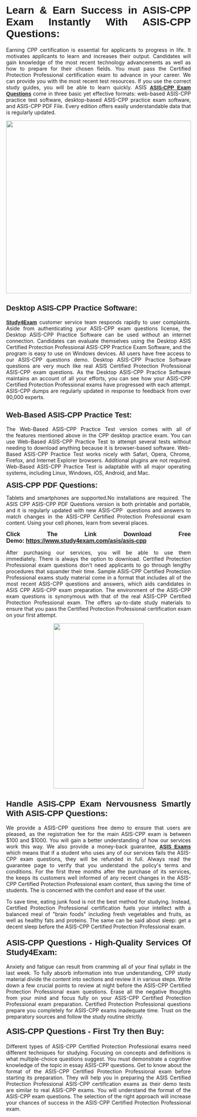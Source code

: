 <h1 style="text-align: justify;"><span style="font-family:Tahoma,Geneva,sans-serif;"><strong>Learn & Earn Success in ASIS-CPP Exam Instantly With ASIS-CPP Questions:</strong></span></h1>

<p style="text-align: justify;">Earning CPP certification is essential for applicants to progress in life. It motivates applicants to learn and increases their output. Candidates will gain knowledge of the most recent technology advancements as well as how to prepare for their chosen fields. You must pass the Certified Protection Professional certification exam to advance in your career. We can provide you with the most recent test resources. If you use the correct study guides, you will be able to learn quickly. ASIS <a href="https://www.study4exam.com/asis/asis-cpp" target="_blank"><span style="font-family:Tahoma,Geneva,sans-serif;"><strong>ASIS-CPP Exam Questions</strong></span></a> come in three basic yet effective formats: web-based ASIS-CPP practice test software, desktop-based ASIS-CPP practice exam software, and ASIS-CPP PDF File. Every edition offers easily understandable data that is regularly updated.</p>

<p style="text-align: justify;"><a href="https://www.study4exam.com/asis/asis-cpp" target="_blank"><img alt="" src="https://lh3.googleusercontent.com/pw/AM-JKLVq_oPqfp0-n5zn4yqAoyjjcA2yO-jT5Cm68rj_xPcdsmakSaLzyxJ8unsRMKMdGkmOINvzyM17CwNHdrz3aK03FYcCewHDEYJs7lAvJLcrBifJ5qSpkhSIJgPhz-7dSY7ixq9ev6p4G2ds_VnujUaf=w1366-h530-no?authuser=0" style="width: 100%; height: 470px;" /></a></p>

<h2 style="text-align: justify;"><span style="font-family:Tahoma,Geneva,sans-serif;"><strong><span style="font-size:20px;">Desktop ASIS-CPP Practice Software:</span></strong></span></h2>

<p style="text-align: justify;"><a href="https://www.study4exam.com/" target="_blank"><span style="font-family:Tahoma,Geneva,sans-serif;"><strong>Study4Exam</strong></span></a> customer service team responds rapidly to user complaints. Aside from authenticating your ASIS-CPP exam questions license, the Desktop ASIS-CPP Practice Software can be used without an internet connection. Candidates can evaluate themselves using the Desktop ASIS Certified Protection Professional ASIS-CPP Practice Exam Software, and the program is easy to use on Windows devices. All users have free access to our ASIS-CPP questions demo. Desktop ASIS-CPP Practice Software questions are very much like real ASIS Certified Protection Professional ASIS-CPP exam questions. As the Desktop ASIS-CPP Practice Software maintains an account of all your efforts, you can see how your ASIS-CPP Certified Protection Professional exams have progressed with each attempt. ASIS-CPP dumps are regularly updated in response to feedback from over 90,000 experts.</p>

<h2 style="text-align: justify;"><strong><span style="font-family:Tahoma,Geneva,sans-serif;"><span style="font-size:20px;">Web-Based ASIS-CPP Practice Test:</span></span></strong></h2>

<p style="text-align: justify;">The Web-Based ASIS-CPP Practice Test version comes with all of the features mentioned above in the CPP desktop practice exam. You can use Web-Based ASIS-CPP Practice Test to attempt several tests without needing to download anything because it is browser-based software. Web-Based ASIS-CPP Practice Test works nicely with Safari, Opera, Chrome, Firefox, and Internet Explorer browsers. Additional plugins are not required. Web-Based ASIS-CPP Practice Test is adaptable with all major operating systems, including Linux, Windows, iOS, Android, and Mac.</p>

<p style="text-align: justify;"><strong><span style="font-family:Tahoma,Geneva,sans-serif;"><span style="font-size:20px;">ASIS-CPP PDF Questions:</span></span></strong></p>

<p style="text-align: justify;">Tablets and smartphones are supported.No installations are required. The ASIS CPP ASIS-CPP PDF Questions version is both printable and portable, and it is regularly updated with new ASIS-CPP  questions and answers to match changes in the ASIS-CPP Certified Protection Professional exam content. Using your cell phones, learn from several places.</p>

<p style="text-align: justify;"><strong><span style="font-size:16px;"><span style="font-family:Tahoma,Geneva,sans-serif;">Click The Link Download Free Demo:</span></span></strong> <strong><span style="font-size:16px;"><span style="font-family:Tahoma,Geneva,sans-serif;"><a href="https://www.study4exam.com/asis/asis-cpp" target="_blank">https://www.study4exam.com/asis/asis-cpp</a></span></span></strong></p>

<p style="text-align: justify;">After purchasing our services, you will be able to use them immediately. There is always the option to download. Certified Protection Professional exam questions don't need applicants to go through lengthy procedures that squander their time. Sample ASIS-CPP Certified Protection Professional exams study material come in a format that includes all of the most recent ASIS-CPP questions and answers, which aids candidates in ASIS CPP ASIS-CPP exam preparation. The environment of the ASIS-CPP exam questions is synonymous with that of the real ASIS-CPP Certified Protection Professional exam. The offers up-to-date study materials to ensure that you pass the Certified Protection Professional certification exam on your first attempt.</p>

<p style="text-align: center;"><a href="https://www.study4exam.com/asis/asis-cpp" target="_blank"><img alt="" src="https://lh3.googleusercontent.com/pw/AM-JKLXfNjhwPiMVy0ctVShSUYpvTBudxxEKSjIvWyQcQ4fkjC7tw4fAHzQCxVumweZ4lZywWu345GH-ksy4ecL_MjJ_HOMVvBbLXRtkP9fACCrcmZAb4vVtcna_wHGfpzNHbsqs91m4DXRGfOMJpFZl-Ci9=w650-h649-no?authuser=0" style="width: 70%; height: 450px;" /></a></p>

<h2 style="text-align: justify;"><strong><span style="font-size:22px;"><span style="font-family:Tahoma,Geneva,sans-serif;">Handle ASIS-CPP Exam Nervousness Smartly With ASIS-CPP Questions:</span></span></strong></h2>

<p style="text-align: justify;">We provide a ASIS-CPP questions free demo to ensure that users are pleased, as the registration fee for the main ASIS-CPP exam is between $100 and $1000. You will gain a better understanding of how our services work this way. We also provide a money-back guarantee, <a href="https://www.study4exam.com/asis-exams" target="_blank"><span style="font-family:Tahoma,Geneva,sans-serif;"><strong>ASIS Exams</strong></span></a> which means that if a student who uses any of our services fails the ASIS-CPP exam questions, they will be refunded in full. Always read the guarantee page to verify that you understand the policy's terms and conditions. For the first three months after the purchase of its services, the keeps its customers well informed of any recent changes in the ASIS-CPP Certified Protection Professional exam content, thus saving the time of students. The is concerned with the comfort and ease of the user.</p>

<p style="text-align: justify;">To save time, eating junk food is not the best method for studying. Instead, Certified Protection Professional certification fuels your intellect with a balanced meal of "brain foods" including fresh vegetables and fruits, as well as healthy fats and proteins. The same can be said about sleep: get a decent sleep before the ASIS-CPP Certified Protection Professional exam.</p>

<h3 style="text-align: justify;"><span style="font-family:Tahoma,Geneva,sans-serif;"><strong><span style="font-size:22px;">ASIS-CPP Questions - High-Quality Services Of Study4Exam:</span></strong></span></h3>

<p style="text-align: justify;">Anxiety and fatigue can result from cramming all of your final syllabi in the last week. To fully absorb information into true understanding, CPP study material divide the content into sections and review it in various steps. Write down a few crucial points to review at night before the ASIS-CPP Certified Protection Professional exam questions. Erase all the negative thoughts from your mind and focus fully on your ASIS-CPP Certified Protection Professional exam preparation. Certified Protection Professional questions prepare you completely for ASIS-CPP exams inadequate time. Trust on the preparatory sources and follow the study routine strictly. </p>

<h4 style="text-align: justify;"><span style="font-family:Tahoma,Geneva,sans-serif;"><strong><span style="font-size:22px;">ASIS-CPP Questions - First Try then Buy:</span></strong></span></h4>

<p style="text-align: justify;">Different types of ASIS-CPP Certified Protection Professional exams need different techniques for studying. Focusing on concepts and definitions is what multiple-choice questions suggest. You must demonstrate a cognitive knowledge of the topic in essay ASIS-CPP questions. Get to know about the format of the ASIS-CPP Certified Protection Professional exam before starting its preparation. They will help you in preparing the ASIS Certified Protection Professional ASIS-CPP certification exams as their demo tests are similar to real ASIS-CPP exams. You will understand the format of the ASIS-CPP exam questions. The selection of the right approach will increase your chances of success in the ASIS-CPP Certified Protection Professional exam.</p>
